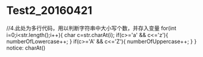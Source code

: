 # Test2_20160421

//4.此处为多行代码，用以判断字符串中大小写个数，并存入变量
		for(int i=0;i<str.length();i++){
			char c=str.charAt(i);
			if(c>='a' && c<='z'){
				numberOfLowercase++;
			}
			if(c>='A' && c<='Z'){
				numberOfUppercase++;
			}
		}
notice: charAt()
